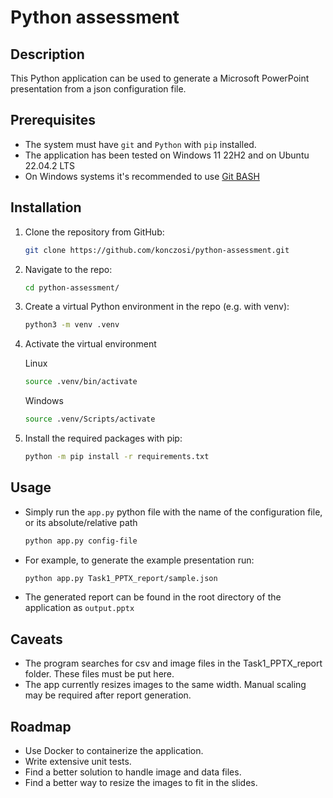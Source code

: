 # Python assessment

## Description

This Python application can be used to generate a Microsoft PowerPoint presentation from a json configuration file.

## Prerequisites

- The system must have `git` and `Python` with `pip` installed.
- The application has been tested on Windows 11 22H2 and on Ubuntu 22.04.2 LTS
- On Windows systems it's recommended to use [Git BASH](https://gitforwindows.org/)

## Installation

1. Clone the repository from GitHub:
    ```bash
    git clone https://github.com/konczosi/python-assessment.git
    ```
1. Navigate to the repo:
    ```bash
    cd python-assessment/
    ```
2. Create a virtual Python environment in the repo (e.g. with venv):
    ```bash
    python3 -m venv .venv
    ```
3. Activate the virtual environment
    
    Linux
    ```bash
    source .venv/bin/activate 
    ```
    Windows
     ```bash
    source .venv/Scripts/activate
    ```

4. Install the required packages with pip:
   ```bash
   python -m pip install -r requirements.txt
   ```

## Usage
- Simply run the `app.py` python file with the name of the configuration file, or its absolute/relative path
    ```bash
    python app.py config-file
    ```
- For example, to generate the example presentation run:
    ```bash
    python app.py Task1_PPTX_report/sample.json
    ```
- The generated report can be found in the root directory of the application as `output.pptx`

## Caveats
- The program searches for csv and image files in the Task1_PPTX_report folder. These files must be put here.
- The app currently resizes images to the same width. Manual scaling may be required after report generation.

## Roadmap
- Use Docker to containerize the application.
- Write extensive unit tests.
- Find a better solution to handle image and data files.
- Find a better way to resize the images to fit in the slides.
